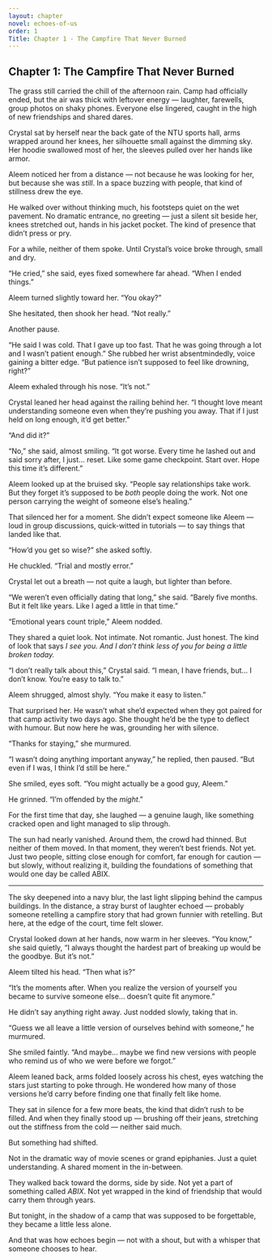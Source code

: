 ```yaml
---
layout: chapter
novel: echoes-of-us
order: 1
Title: Chapter 1 - The Campfire That Never Burned
---
```


## Chapter 1: The Campfire That Never Burned

The grass still carried the chill of the afternoon rain. Camp had officially ended, but the air was thick with leftover energy — laughter, farewells, group photos on shaky phones. Everyone else lingered, caught in the high of new friendships and shared dares.

Crystal sat by herself near the back gate of the NTU sports hall, arms wrapped around her knees, her silhouette small against the dimming sky. Her hoodie swallowed most of her, the sleeves pulled over her hands like armor.

Aleem noticed her from a distance — not because he was looking for her, but because she was *still*. In a space buzzing with people, that kind of stillness drew the eye.

He walked over without thinking much, his footsteps quiet on the wet pavement. No dramatic entrance, no greeting — just a silent sit beside her, knees stretched out, hands in his jacket pocket. The kind of presence that didn’t press or pry.

For a while, neither of them spoke. Until Crystal’s voice broke through, small and dry.

“He cried,” she said, eyes fixed somewhere far ahead. “When I ended things.”

Aleem turned slightly toward her. “You okay?”

She hesitated, then shook her head. “Not really.”

Another pause.

“He said I was cold. That I gave up too fast. That he was going through a lot and I wasn’t patient enough.” She rubbed her wrist absentmindedly, voice gaining a bitter edge. “But patience isn’t supposed to feel like drowning, right?”

Aleem exhaled through his nose. “It’s not.”

Crystal leaned her head against the railing behind her. “I thought love meant understanding someone even when they’re pushing you away. That if I just held on long enough, it’d get better.”

“And did it?”

“No,” she said, almost smiling. “It got worse. Every time he lashed out and said sorry after, I just... reset. Like some game checkpoint. Start over. Hope this time it’s different.”

Aleem looked up at the bruised sky. “People say relationships take work. But they forget it’s supposed to be *both* people doing the work. Not one person carrying the weight of someone else’s healing.”

That silenced her for a moment. She didn’t expect someone like Aleem — loud in group discussions, quick-witted in tutorials — to say things that landed like that.

“How’d you get so wise?” she asked softly.

He chuckled. “Trial and mostly error.”

Crystal let out a breath — not quite a laugh, but lighter than before.

“We weren’t even officially dating that long,” she said. “Barely five months. But it felt like years. Like I aged a little in that time.”

“Emotional years count triple,” Aleem nodded.

They shared a quiet look. Not intimate. Not romantic. Just honest. The kind of look that says *I see you. And I don’t think less of you for being a little broken today.*

“I don’t really talk about this,” Crystal said. “I mean, I have friends, but... I don’t know. You’re easy to talk to.”

Aleem shrugged, almost shyly. “You make it easy to listen.”

That surprised her. He wasn’t what she’d expected when they got paired for that camp activity two days ago. She thought he’d be the type to deflect with humour. But now here he was, grounding her with silence.

“Thanks for staying,” she murmured.

“I wasn’t doing anything important anyway,” he replied, then paused. “But even if I was, I think I’d still be here.”

She smiled, eyes soft. “You might actually be a good guy, Aleem.”

He grinned. “I’m offended by the *might*.”

For the first time that day, she laughed — a genuine laugh, like something cracked open and light managed to slip through.

The sun had nearly vanished. Around them, the crowd had thinned. But neither of them moved. In that moment, they weren’t best friends. Not yet. Just two people, sitting close enough for comfort, far enough for caution — but slowly, without realizing it, building the foundations of something that would one day be called ABIX.

---

The sky deepened into a navy blur, the last light slipping behind the campus buildings. In the distance, a stray burst of laughter echoed — probably someone retelling a campfire story that had grown funnier with retelling. But here, at the edge of the court, time felt slower.

Crystal looked down at her hands, now warm in her sleeves. “You know,” she said quietly, “I always thought the hardest part of breaking up would be the goodbye. But it’s not.”

Aleem tilted his head. “Then what is?”

“It’s the moments after. When you realize the version of yourself you became to survive someone else... doesn’t quite fit anymore.”

He didn’t say anything right away. Just nodded slowly, taking that in.

“Guess we all leave a little version of ourselves behind with someone,” he murmured.

She smiled faintly. “And maybe... maybe we find new versions with people who remind us of who we were before we forgot.”

Aleem leaned back, arms folded loosely across his chest, eyes watching the stars just starting to poke through. He wondered how many of those versions he’d carry before finding one that finally felt like home.

They sat in silence for a few more beats, the kind that didn’t rush to be filled. And when they finally stood up — brushing off their jeans, stretching out the stiffness from the cold — neither said much.

But something had shifted.

Not in the dramatic way of movie scenes or grand epiphanies. Just a quiet understanding. A shared moment in the in-between.

They walked back toward the dorms, side by side. Not yet a part of something called *ABIX*. Not yet wrapped in the kind of friendship that would carry them through years.

But tonight, in the shadow of a camp that was supposed to be forgettable, they became a little less alone.

And that was how echoes begin — not with a shout, but with a whisper that someone chooses to hear.